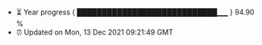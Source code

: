 - ⏳ Year progress { ████████████████████████████▁▁ } 94.90 %
- ⏰ Updated on Mon, 13 Dec 2021 09:21:49 GMT

